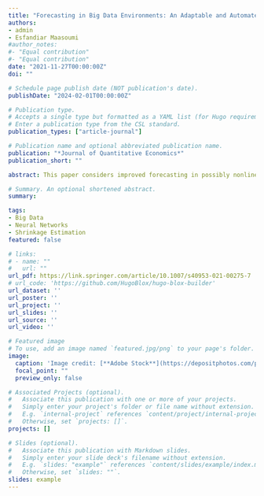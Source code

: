 ```yaml
---
title: "Forecasting in Big Data Environments: An Adaptable and Automated Shrinkage Estimation of Neural Networks (AAShNet)"
authors:
- admin
- Esfandiar Maasoumi
#author_notes:
#- "Equal contribution"
#- "Equal contribution"
date: "2021-11-27T00:00:00Z"
doi: ""

# Schedule page publish date (NOT publication's date).
publishDate: "2024-02-01T00:00:00Z"

# Publication type.
# Accepts a single type but formatted as a YAML list (for Hugo requirements).
# Enter a publication type from the CSL standard.
publication_types: ["article-journal"]

# Publication name and optional abbreviated publication name.
publication: "*Journal of Quantitative Economics*"
publication_short: ""

abstract: This paper considers improved forecasting in possibly nonlinear dynamic settings, with high-dimension predictors (“big data” environments). To overcome the curse of dimensionality and manage data and model complexity, we examine shrinkage estimation of a back-propagation algorithm of a neural net with skip-layer connections. We expressly include both linear and nonlinear components. This is a high-dimensional learning approach including both sparsity and smoothness penalties, allowing high-dimensionality and nonlinearity to be accommodated in one step. This approach selects significant predictors as well as the topology of the neural network. We estimate optimal values of shrinkage hyperparameters by incorporating a gradient-based optimization technique resulting in robust predictions with improved reproducibility. The latter has been an issue in some approaches. This is statistically interpretable and unravels some network structure, commonly left to a black box. An additional advantage is that the nonlinear part tends to get pruned if the underlying process is linear. In an application to forecasting equity returns, the proposed approach captures nonlinear dynamics between equities to enhance forecast performance. It offers an appreciable improvement over current univariate and multivariate models by actual portfolio performance.

# Summary. An optional shortened abstract.
summary:

tags:
- Big Data
- Neural Networks
- Shrinkage Estimation
featured: false

# links:
# - name: ""
#   url: ""
url_pdf: https://link.springer.com/article/10.1007/s40953-021-00275-7
# url_code: 'https://github.com/HugoBlox/hugo-blox-builder'
url_dataset: ''
url_poster: ''
url_project: ''
url_slides: ''
url_source: ''
url_video: ''

# Featured image
# To use, add an image named `featured.jpg/png` to your page's folder. 
image:
  caption: 'Image credit: [**Adobe Stock**](https://depositphotos.com/photos/neural-network.html?qview=182486714)'
  focal_point: ""
  preview_only: false

# Associated Projects (optional).
#   Associate this publication with one or more of your projects.
#   Simply enter your project's folder or file name without extension.
#   E.g. `internal-project` references `content/project/internal-project/index.md`.
#   Otherwise, set `projects: []`.
projects: []

# Slides (optional).
#   Associate this publication with Markdown slides.
#   Simply enter your slide deck's filename without extension.
#   E.g. `slides: "example"` references `content/slides/example/index.md`.
#   Otherwise, set `slides: ""`.
slides: example
---
```


<!--{{% callout note %}}
#Click the *Cite* button above to demo the feature to enable visitors to import publication metadata into their reference management software.
#{{% /callout %}}

#{{% callout note %}}
#Create your slides in Markdown - click the *Slides* button to check out the example.
#{{% /callout %}}

#Add the publication's **full text** or **supplementary notes** here. You can use rich formatting such as including [code, math, and images](https://docs.hugoblox.com/content/writing-markdown-latex/).
--->
